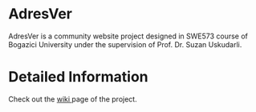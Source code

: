 # AdresVer
AdresVer is a community website project designed in SWE573 course of Bogazici University under the supervision of Prof. Dr. Suzan Uskudarli.

<h1>Detailed Information</h1>
Check out the <a href="https://github.com/emreerkaslan/AdresVer/wiki"> wiki </a> page of the project.
